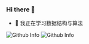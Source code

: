### Hi there 👋

- 🌱 我正在学习数据结构与算法

![Github Info](https://github-readme-stats.vercel.app/api?username=hjj5258&show_icons=true&title_color=fff&icon_color=79ff97&text_color=9f9f9f&bg_color=151515)
![Github Info](https://github-readme-stats.vercel.app/api/top-langs/?username=hjj5258)
